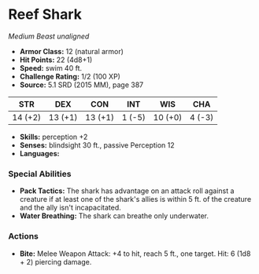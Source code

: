 # Reef Shark

*Medium* *Beast* *unaligned*

- **Armor Class:** 12 (natural armor)
- **Hit Points:** 22 (4d8+1)
- **Speed:** swim 40 ft.
- **Challenge Rating:** 1/2 (100 XP)
- **Source:** 5.1 SRD (2015 MM), page 387

| STR | DEX | CON | INT | WIS | CHA |
| --- | --- | --- | --- | --- | --- |
| 14 (+2) | 13 (+1) | 13 (+1) | 1 (-5) | 10 (+0) | 4 (-3) |

- **Skills:** perception +2
- **Senses:** blindsight 30 ft., passive Perception 12
- **Languages:** 

### Special Abilities

- **Pack Tactics:** The shark has advantage on an attack roll against a creature if at least one of the shark's allies is within 5 ft. of the creature and the ally isn't incapacitated.
- **Water Breathing:** The shark can breathe only underwater.

### Actions

- **Bite:** Melee Weapon Attack: +4 to hit, reach 5 ft., one target. Hit: 6 (1d8 + 2) piercing damage.


